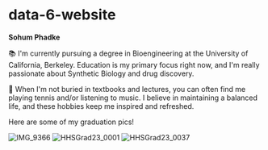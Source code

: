 # data-6-website
__Sohum Phadke__

📚 I'm currently pursuing a degree in Bioengineering at the University of California, Berkeley. Education is my primary focus right now, and I'm really passionate about Synthetic Biology and drug discovery.

🌟 When I'm not buried in textbooks and lectures, you can often find me playing tennis and/or listening to music. I believe in maintaining a balanced life, and these hobbies keep me inspired and refreshed.

Here are some of my graduation pics! 

![IMG_9366](https://github.com/sohumphadke/data-6-website/assets/89147927/ce722e13-9884-40e5-8835-edb482273b80)
![HHSGrad23_0001](https://github.com/sohumphadke/data-6-website/assets/89147927/0b531fee-50e4-4010-b019-46f6ccea0eb0)
![HHSGrad23_0037](https://github.com/sohumphadke/data-6-website/assets/89147927/1a864541-2247-4755-b2ea-dd02f1bf384d)
